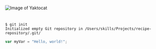 # 
![Image of Yaktocat](https://octodex.github.com/images/yaktocat.png)
#
#
#
```
$ git init
Initialized empty Git repository in /Users/skills/Projects/recipe-repository/.git/
```

``` javascript
var myVar = "Hello, world!";
```
